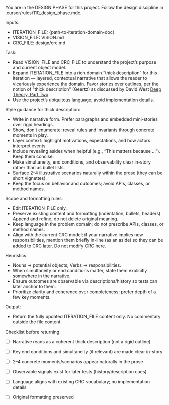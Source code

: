You are in the DESIGN PHASE for this project. Follow the design discipline in .cursor/rules/110_design_phase.mdc.

Inputs:
- ITERATION_FILE: {path-to-iteration-domain-doc}
- VISION_FILE: VISION.md
- CRC_FILE: design/crc.md

Task:
- Read VISION_FILE and CRC_FILE to understand the project’s purpose and current object model.
- Expand ITERATION_FILE into a rich domain “thick description” for this iteration — layered, contextual narrative that allows the reader to vicariously experience the domain. Favor stories over outlines, per the notion of "thick description" (Geertz) as discussed by David West [Deep Theory, Part Two](https://profwest.substack.com/p/deep-theory-8d4).
- Use the project’s ubiquitous language; avoid implementation details.

Style guidance for thick description:
- Write in narrative form. Prefer paragraphs and embedded mini-stories over rigid headings.
- Show, don’t enumerate: reveal rules and invariants through concrete moments in play.
- Layer context: highlight motivations, expectations, and how actors interpret events.
- Include revealing asides when helpful (e.g., “This matters because …”). Keep them concise.
- Make simultaneity, end conditions, and observability clear in-story rather than as bullet lists.
- Surface 2–4 illustrative scenarios naturally within the prose (they can be short vignettes).
- Keep the focus on behavior and outcomes; avoid APIs, classes, or method names.

Scope and formatting rules:
- Edit ITERATION_FILE only.
- Preserve existing content and formatting (indentation, bullets, headers). Append and refine; do not delete original meaning.
- Keep language in the problem domain; do not prescribe APIs, classes, or method names.
- Align with the current CRC model; if your narrative implies new responsibilities, mention them briefly in-line (as an aside) so they can be added to CRC later. Do not modify CRC here.

Heuristics:
- Nouns → potential objects; Verbs → responsibilities.
- When simultaneity or end conditions matter, state them explicitly somewhere in the narrative.
- Ensure outcomes are observable via descriptions/history so tests can later anchor to them.
- Prioritize clarity and coherence over completeness; prefer depth of a few key moments.

Output:
- Return the fully updated ITERATION_FILE content only. No commentary outside the file content.

Checklist before returning:
- [ ] Narrative reads as a coherent thick description (not a rigid outline)
- [ ] Key end conditions and simultaneity (if relevant) are made clear in-story
- [ ] 2–4 concrete moments/scenarios appear naturally in the prose
- [ ] Observable signals exist for later tests (history/description cues)
- [ ] Language aligns with existing CRC vocabulary; no implementation details
- [ ] Original formatting preserved

